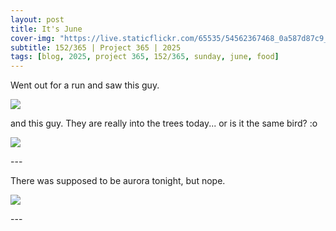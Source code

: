 ```yaml
---
layout: post
title: It's June
cover-img: "https://live.staticflickr.com/65535/54562367468_0a587d87c9_h.jpg"
subtitle: 152/365 | Project 365 | 2025
tags: [blog, 2025, project 365, 152/365, sunday, june, food]
---
```

<style>
  .intro-header.big-img {
    background-position:center; 
  }
</style>
Went out for a run and saw this guy.
<p class="post-img-wrap">
  <img src="https://live.staticflickr.com/65535/54562126896_7e898b56b9_h.jpg">
</p>
and this guy. They are really into the trees today... or is it the same bird? :o
<p class="post-img-wrap">
  <img src="https://live.staticflickr.com/65535/54562366328_190b2ae21d_h.jpg">
</p>
---

There was supposed to be aurora tonight, but nope.
<p class="post-img-wrap">
  <img src="https://live.staticflickr.com/65535/54562367468_0a587d87c9_h.jpg">
</p>
---

